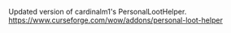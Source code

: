 Updated version of cardinalm1's PersonalLootHelper.
https://www.curseforge.com/wow/addons/personal-loot-helper

